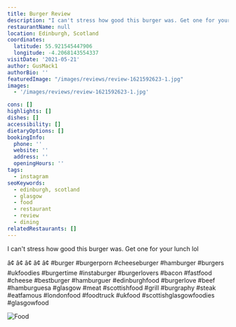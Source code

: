 ```yaml
---
title: Burger Review
description: "I can't stress how good this burger was. Get one for your lunch lol  â\x80¢ â\x80¢ â\x80¢ â\x80¢ â\x80¢ #burger #burgerporn #cheeseburger #hamburger #burgers #ukfoodies #burgertime #instaburger #"
restaurantName: null
location: Edinburgh, Scotland
coordinates:
  latitude: 55.921545447906
  longitude: -4.2068143554337
visitDate: '2021-05-21'
author: GusMack1
authorBio: ''
featuredImage: "/images/reviews/review-1621592623-1.jpg"
images:
  - '/images/reviews/review-1621592623-1.jpg'

cons: []
highlights: []
dishes: []
accessibility: []
dietaryOptions: []
bookingInfo:
  phone: ''
  website: ''
  address: ''
  openingHours: ''
tags:
  - instagram
seoKeywords:
  - edinburgh, scotland
  - glasgow
  - food
  - restaurant
  - review
  - dining
relatedRestaurants: []
---
```


I can't stress how good this burger was. Get one for your lunch lol

â¢
â¢
â¢
â¢
â¢
#burger #burgerporn #cheeseburger #hamburger #burgers #ukfoodies #burgertime #instaburger #burgerlovers #bacon #fastfood #cheese #bestburger #hamburguer #edinburghfood #burgerlove #beef #hamburguesa #glasgow #meat #scottishfood #grill #burgraphy #steak #eatfamous #londonfood #foodtruck #ukfood #scottishglasgowfoodies #glasgowfood

![Food](/images/reviews/review-1621592623-1.jpg)
